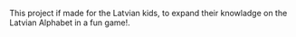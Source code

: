 This project if made for the Latvian kids, to expand their knowladge on the Latvian Alphabet in a fun game!.
